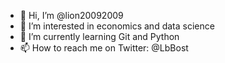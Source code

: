- 👋 Hi, I’m @lion20092009
- 👀 I’m interested in economics and data science
- 🌱 I’m currently learning Git and Python
- 📫 How to reach me on Twitter: @LbBost 

<!---
lion20092009/lion20092009 is a ✨ special ✨ repository because its `README.md` (this file) appears on your GitHub profile.
You can click the Preview link to take a look at your changes.
--->
